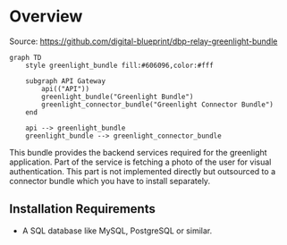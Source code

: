 # Overview

Source: https://github.com/digital-blueprint/dbp-relay-greenlight-bundle

```mermaid
graph TD
    style greenlight_bundle fill:#606096,color:#fff

    subgraph API Gateway
        api(("API"))
        greenlight_bundle("Greenlight Bundle")
        greenlight_connector_bundle("Greenlight Connector Bundle")
    end

    api --> greenlight_bundle
    greenlight_bundle --> greenlight_connector_bundle
```

This bundle provides the backend services required for the greenlight
application. Part of the service is fetching a photo of the user for visual
authentication. This part is not implemented directly but outsourced to a
connector bundle which you have to install separately.

## Installation Requirements

* A SQL database like MySQL, PostgreSQL or similar.

